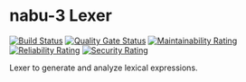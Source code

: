 # nabu-3 Lexer
[![Build Status](https://travis-ci.org/nabu-3/lexer.svg?branch=master)](https://travis-ci.org/nabu-3/lexer)
[![Quality Gate Status](https://sonarcloud.io/api/project_badges/measure?project=nabu-3_lexer&metric=alert_status)](https://sonarcloud.io/dashboard?id=nabu-3_lexer)
[![Maintainability Rating](https://sonarcloud.io/api/project_badges/measure?project=nabu-3_lexer&metric=sqale_rating)](https://sonarcloud.io/dashboard?id=nabu-3_lexer)
[![Reliability Rating](https://sonarcloud.io/api/project_badges/measure?project=nabu-3_lexer&metric=reliability_rating)](https://sonarcloud.io/dashboard?id=nabu-3_lexer)
[![Security Rating](https://sonarcloud.io/api/project_badges/measure?project=nabu-3_lexer&metric=security_rating)](https://sonarcloud.io/dashboard?id=nabu-3_lexer)

Lexer to generate and analyze lexical expressions.
